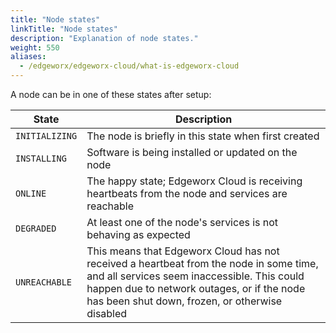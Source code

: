 ```yaml
---
title: "Node states"
linkTitle: "Node states"
description: "Explanation of node states."
weight: 550
aliases:
  - /edgeworx/edgeworx-cloud/what-is-edgeworx-cloud
---
```


A node can be in one of these states after setup:

| State          | Description                                                                                                                                                                                                                         |
|----------------|-------------------------------------------------------------------------------------------------------------------------------------------------------------------------------------------------------------------------------------|
| `INITIALIZING` | The node is briefly in this state when first created                                                                                                                                                                                |
| `INSTALLING`   | Software is being installed or updated on the node                                                                                                                                                                                  |
| `ONLINE`       | The happy state; Edgeworx Cloud is receiving heartbeats from the node and services are reachable                                                                                                                                       |
| `DEGRADED`     | At least one of the node's services is not behaving as expected                                                                                                                                                                     |
| `UNREACHABLE`  | This means that Edgeworx Cloud has not received a heartbeat from the node in some time, and all services seem inaccessible. This could happen due to network outages, or if the node has been shut down, frozen, or otherwise disabled |
